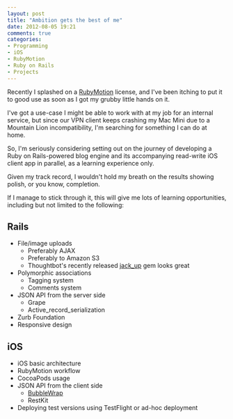 ```yaml
---
layout: post
title: "Ambition gets the best of me"
date: 2012-08-05 19:21
comments: true
categories:
- Programming
- iOS
- RubyMotion
- Ruby on Rails
- Projects
---
```


Recently I splashed on a [RubyMotion](http://www.rubymotion.com/) license, and
I've been itching to put it to good use as soon as I got my grubby little hands
on it.

I've got a use-case I might be able to work with at my job for an internal service,
but since our VPN client keeps crashing my Mac Mini due to a Mountain Lion incompatibility,
I'm searching for something I can do at home.

So, I'm seriously considering setting out on the journey of developing a Ruby on
Rails-powered blog engine and its accompanying read-write iOS client app in parallel, as a learning
experience only.

Given my track record, I wouldn't hold my breath on the results showing polish,
or you know, completion.

<!-- more -->

If I manage to stick through it, this will give me lots of learning opportunities,
including but not limited to the following:

## Rails

* File/image uploads
    * Preferably AJAX
    * Preferably to Amazon S3
    * Thoughtbot's recently released [jack_up](https://github.com/thoughtbot/jack_up) gem looks great
* Polymorphic associations
    * Tagging system
    * Comments system
* JSON API from the server side
    * Grape
    * Active_record_serialization
* Zurb Foundation
* Responsive design

## iOS

* iOS basic architecture
* RubyMotion workflow
* CocoaPods usage
* JSON API from the client side
    * [BubbleWrap](http://bubblewrap.io)
    * RestKit
* Deploying test versions using TestFlight or ad-hoc deployment
